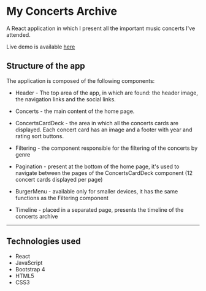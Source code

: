 # My Concerts Archive

A React application in which I present all the important music concerts I've attended.

Live demo is available [here](https://silviurdr.github.io/my-concerts-archive/#/)

## Structure of the app

The application is composed of the following components:


* Header - The top area of the app, in which are found: the header image, the navigation links and the social links.

* Concerts - the main content of the home page.

* ConcertsCardDeck - the area in which all the concerts cards are displayed. Each concert card has an image and a footer with year and rating sort buttons.

* Filtering - the component responsible for the filtering of the concerts by genre

* Pagination - present at the bottom of the home page, it's used to navigate between the pages of the ConcertsCardDeck component (12 concert cards displayed per page)

* BurgerMenu - available only for smaller devices, it has the same functions as the Filtering component

* Timeline - placed in a separated page, presents the timeline of the concerts archive

---

## Technologies used

* React
* JavaScript
* Bootstrap 4
* HTML5
* CSS3
